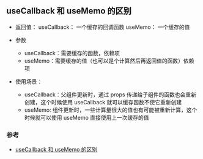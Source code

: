 ## useCallback 和 useMemo 的区别

-   返回值：
    useCallback： 一个缓存的回调函数
    useMemo： 一个缓存的值

-   参数
    -   useCallback：需要缓存的函数，依赖项
    -   useMemo：需要缓存的值（也可以是个计算然后再返回值的函数）依赖项
-   使用场景：
    -   useCallback：父组件更新时，通过 props 传递给子组件的函数也会重新创建，这个时候使用 useCallback 就可以缓存函数不使它重新创建
    -   useMemo: 组件更新时，一些计算量很大的值也有可能被重新计算，这个时候就可以使用 useMemo 直接使用上一次缓存的值

### 参考

-   [useCallback 和 useMemo 的区别](https://www.jianshu.com/p/b8d27018ed22)
